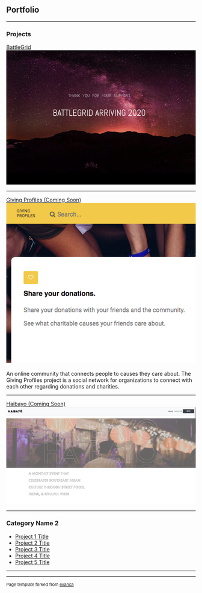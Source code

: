## Portfolio

---

### Projects  

[BattleGrid](https://www.battlegridmovie.com/)
<img src="images/BattleGrid.png?raw=true"/>

---
[Giving Profiles (Coming Soon)](https://github.com/GreatHearts/giving_profiles)
<img src="images/giving_profiles.png?raw=true"/>
<br>
<br>
An online community that connects people to causes they care about.  The Giving Profiles project is a social network for organizations to connect with each other regarding donations and charities.

---
[Haibayo (Coming Soon)]()
<img src="images/Haibayo.png?raw=true"/>

---

### Category Name 2

- [Project 1 Title](http://example.com/)
- [Project 2 Title](http://example.com/)
- [Project 3 Title](http://example.com/)
- [Project 4 Title](http://example.com/)
- [Project 5 Title](http://example.com/)

---




---
<p style="font-size:11px">Page template forked from <a href="https://github.com/evanca/quick-portfolio">evanca</a></p>
<!-- Remove above link if you don't want to attibute -->
